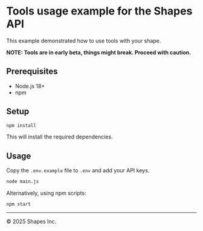 # Tools usage example for the Shapes API

This example demonstrated how to use tools with your shape.

**NOTE: Tools are in early beta, things might break. Proceed with caution.**

## Prerequisites

- Node.js 18+
- npm

## Setup

```bash
npm install
```

This will install the required dependencies.

## Usage

Copy the `.env.example` file to `.env` and add your API keys.

```bash
node main.js
```

Alternatively, using npm scripts:

```bash
npm start
```

------------------
© 2025 Shapes Inc.

